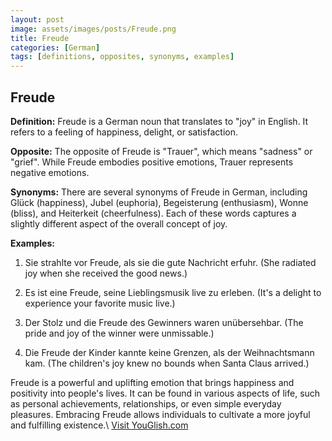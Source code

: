 ```yaml
---
layout: post
image: assets/images/posts/Freude.png
title: Freude
categories: [German]
tags: [definitions, opposites, synonyms, examples]
---
```


## Freude

**Definition:** Freude is a German noun that translates to "joy" in English. It refers to a feeling of happiness, delight, or satisfaction.

**Opposite:** The opposite of Freude is "Trauer", which means "sadness" or "grief". While Freude embodies positive emotions, Trauer represents negative emotions.

**Synonyms:** There are several synonyms of Freude in German, including Glück (happiness), Jubel (euphoria), Begeisterung (enthusiasm), Wonne (bliss), and Heiterkeit (cheerfulness). Each of these words captures a slightly different aspect of the overall concept of joy.

**Examples:**

1. Sie strahlte vor Freude, als sie die gute Nachricht erfuhr. (She radiated joy when she received the good news.)

2. Es ist eine Freude, seine Lieblingsmusik live zu erleben. (It's a delight to experience your favorite music live.)

3. Der Stolz und die Freude des Gewinners waren unübersehbar. (The pride and joy of the winner were unmissable.)

4. Die Freude der Kinder kannte keine Grenzen, als der Weihnachtsmann kam. (The children's joy knew no bounds when Santa Claus arrived.)

Freude is a powerful and uplifting emotion that brings happiness and positivity into people's lives. It can be found in various aspects of life, such as personal achievements, relationships, or even simple everyday pleasures. Embracing Freude allows individuals to cultivate a more joyful and fulfilling existence.\ <a id="yg-widget-0" class="youglish-widget" data-query="Freude" data-lang="german" data-components="8412" data-auto-start="0" data-bkg-color="theme_light" data-title="How%20to%20pronounce%20Freude%20in%20German"  rel="nofollow" href="https://youglish.com">Visit YouGlish.com</a><script async src="https://youglish.com/public/emb/widget.js" charset="utf-8"></script>